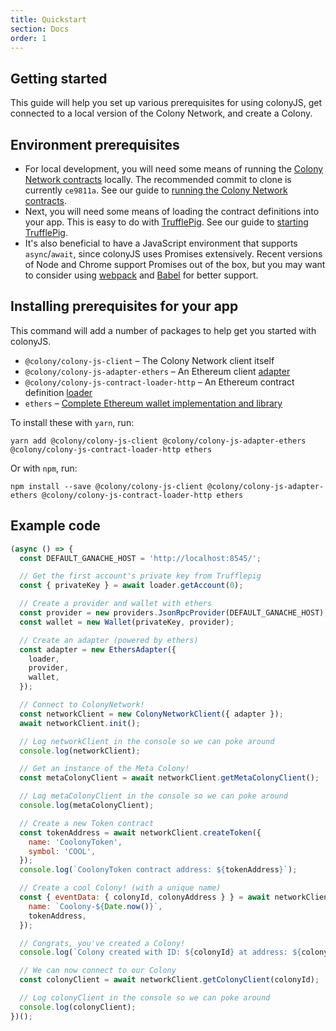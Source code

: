 ```yaml
---
title: Quickstart
section: Docs
order: 1
---
```


## Getting started

This guide will help you set up various prerequisites for using colonyJS, get connected to a local version of the Colony Network, and create a Colony.

## Environment prerequisites

* For local development, you will need some means of running the [Colony Network contracts](https://github.com/JoinColony/colonyNetwork) locally. The recommended commit to clone is currently `ce9811a`.  See our guide to [running the Colony Network contracts](/colonyjs/docs-getting-started#colonynetwork).
* Next, you will need some means of loading the contract definitions into your app. This is easy to do with [TrufflePig](https://github.com/JoinColony/trufflepig). See our guide to [starting TrufflePig](/colonyjs/docs-getting-started#trufflepig).
* It's also beneficial to have a JavaScript environment that supports `async`/`await`, since colonyJS uses Promises extensively. Recent versions of Node and Chrome support Promises out of the box, but you may want to consider using [webpack](https://webpack.js.org/) and [Babel](https://babeljs.io/) for better support.

## Installing prerequisites for your app

This command will add a number of packages to help get you started with colonyJS.

* `@colony/colony-js-client` – The Colony Network client itself
* `@colony/colony-js-adapter-ethers` – An Ethereum client [adapter](/colonyjs/docs-adapters/)
* `@colony/colony-js-contract-loader-http` – An Ethereum contract definition [loader](/colonyjs/docs-loaders/)
* `ethers` – [Complete Ethereum wallet implementation and library](https://github.com/ethers-io/ethers.js/)

To install these with `yarn`, run:

```
yarn add @colony/colony-js-client @colony/colony-js-adapter-ethers @colony/colony-js-contract-loader-http ethers
```

Or with `npm`, run:

```
npm install --save @colony/colony-js-client @colony/colony-js-adapter-ethers @colony/colony-js-contract-loader-http ethers
```

## Example code

```js
(async () => {
  const DEFAULT_GANACHE_HOST = 'http://localhost:8545/';

  // Get the first account's private key from Trufflepig
  const { privateKey } = await loader.getAccount(0);

  // Create a provider and wallet with ethers
  const provider = new providers.JsonRpcProvider(DEFAULT_GANACHE_HOST);
  const wallet = new Wallet(privateKey, provider);

  // Create an adapter (powered by ethers)
  const adapter = new EthersAdapter({
    loader,
    provider,
    wallet,
  });

  // Connect to ColonyNetwork!
  const networkClient = new ColonyNetworkClient({ adapter });
  await networkClient.init();

  // Log networkClient in the console so we can poke around
  console.log(networkClient);

  // Get an instance of the Meta Colony!
  const metaColonyClient = await networkClient.getMetaColonyClient();

  // Log metaColonyClient in the console so we can poke around
  console.log(metaColonyClient);

  // Create a new Token contract
  const tokenAddress = await networkClient.createToken({
    name: 'CoolonyToken',
    symbol: 'COOL',
  });
  console.log(`CoolonyToken contract address: ${tokenAddress}`);

  // Create a cool Colony! (with a unique name)
  const { eventData: { colonyId, colonyAddress } } = await networkClient.createColony.send({
    name: `Coolony-${Date.now()}`,
    tokenAddress,
  });

  // Congrats, you've created a Colony!
  console.log(`Colony created with ID: ${colonyId} at address: ${colonyAddress}`);

  // We can now connect to our Colony
  const colonyClient = await networkClient.getColonyClient(colonyId);

  // Log colonyClient in the console so we can poke around
  console.log(colonyClient);
})();
```
